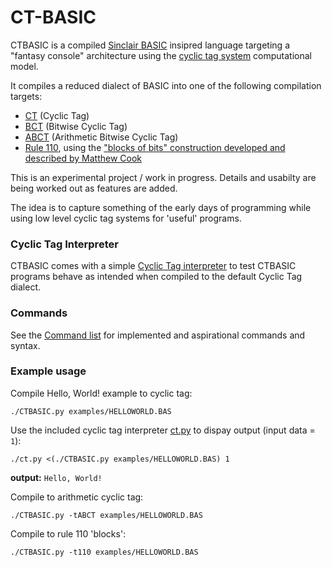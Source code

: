 # CT-BASIC

CTBASIC is a compiled [Sinclair BASIC](https://en.wikipedia.org/wiki/Sinclair_BASIC) insipred language targeting a "fantasy console" architecture using the [cyclic tag system](https://esolangs.org/wiki/Cyclic_tag_system) computational model.

It compiles a reduced dialect of BASIC into one of the following compilation targets:

* [CT](https://esolangs.org/wiki/Bitwise_Cyclic_Tag#The_language_CT) (Cyclic Tag)
* [BCT](https://esolangs.org/wiki/Bitwise_Cyclic_Tag) (Bitwise Cyclic Tag)
* [ABCT](https://github.com/hornc/abctag) (Arithmetic Bitwise Cyclic Tag)
* [Rule 110](https://en.wikipedia.org/wiki/Rule_110), using the ["blocks of bits" construction developed and described by Matthew Cook](https://doi.org/10.4204/eptcs.1.4)

This is an experimental project / work in progress. Details and usabilty are being worked out as features are added.

The idea is to capture something of the early days of programming while using low level cyclic tag systems for 'useful' programs.

### Cyclic Tag Interpreter

CTBASIC comes with a simple [Cyclic Tag interpreter](ct.py) to test CTBASIC programs behave as intended when compiled to the default Cyclic Tag dialect.

### Commands

See the [Command list](COMMANDS.md) for implemented and aspirational commands and syntax.


### Example usage

Compile Hello, World! example to cyclic tag:

    ./CTBASIC.py examples/HELLOWORLD.BAS

Use the included cyclic tag interpreter [ct.py](ct.py) to dispay output (input data = `1`):

    ./ct.py <(./CTBASIC.py examples/HELLOWORLD.BAS) 1

**output:** `Hello, World!`

Compile to arithmetic cyclic tag:

    ./CTBASIC.py -tABCT examples/HELLOWORLD.BAS

Compile to rule 110 'blocks':

    ./CTBASIC.py -t110 examples/HELLOWORLD.BAS

